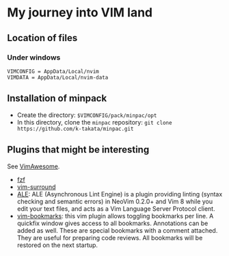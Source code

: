 # My journey into VIM land

## Location of files

### Under windows

```
VIMCONFIG = AppData/Local/nvim
VIMDATA = AppData/Local/nvim-data
```

## Installation of minpack

- Create the directory: `$VIMCONFIG/pack/minpac/opt`
- In this directory, clone the `minpac` repository: `git clone
  https://github.com/k-takata/minpac.git`

## Plugins that might be interesting

See [VimAwesome](https://vimawesome.com/).

- [fzf](https://github.com/junegunn/fzf.vim)
- [vim-surround](https://github.com/tpope/vim-surround)
- [ALE](https://github.com/w0rp/ale): ALE (Asynchronous Lint Engine) is a plugin
  providing linting (syntax checking and semantic errors) in NeoVim 0.2.0+ and
  Vim 8 while you edit your text files, and acts as a Vim Language Server
  Protocol client.
- [vim-bookmarks](https://github.com/mattesgroeger/vim-bookmarks): this vim
  plugin allows toggling bookmarks per line. A quickfix window gives access to
  all bookmarks. Annotations can be added as well. These are special bookmarks
  with a comment attached. They are useful for preparing code reviews. All
  bookmarks will be restored on the next startup.

<!-- Local Variables: -->
<!-- fill-column: 80 -->
<!-- End: -->
